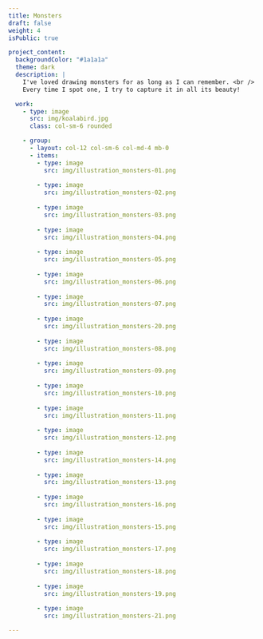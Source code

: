 ```yaml
---
title: Monsters
draft: false
weight: 4
isPublic: true

project_content:
  backgroundColor: "#1a1a1a"
  theme: dark
  description: |
    I've loved drawing monsters for as long as I can remember. <br />
    Every time I spot one, I try to capture it in all its beauty!

  work:
    - type: image
      src: img/koalabird.jpg
      class: col-sm-6 rounded

    - group:
      - layout: col-12 col-sm-6 col-md-4 mb-0
      - items:
        - type: image
          src: img/illustration_monsters-01.png
          
        - type: image
          src: img/illustration_monsters-02.png
          
        - type: image
          src: img/illustration_monsters-03.png
      
        - type: image
          src: img/illustration_monsters-04.png
          
        - type: image
          src: img/illustration_monsters-05.png
          
        - type: image
          src: img/illustration_monsters-06.png
        
        - type: image
          src: img/illustration_monsters-07.png
          
        - type: image
          src: img/illustration_monsters-20.png
          
        - type: image
          src: img/illustration_monsters-08.png
        
        - type: image
          src: img/illustration_monsters-09.png
          
        - type: image
          src: img/illustration_monsters-10.png
          
        - type: image
          src: img/illustration_monsters-11.png
        
        - type: image
          src: img/illustration_monsters-12.png
          
        - type: image
          src: img/illustration_monsters-14.png
          
        - type: image
          src: img/illustration_monsters-13.png
        
        - type: image
          src: img/illustration_monsters-16.png
          
        - type: image
          src: img/illustration_monsters-15.png
          
        - type: image
          src: img/illustration_monsters-17.png
        
        - type: image
          src: img/illustration_monsters-18.png
          
        - type: image
          src: img/illustration_monsters-19.png
          
        - type: image
          src: img/illustration_monsters-21.png

---
```

